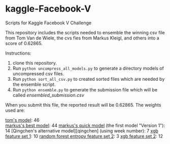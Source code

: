 # kaggle-Facebook-V
Scripts for Kaggle Facebook V Challenge

This repository includes the scripts needed to ensemble the winning csv file from Tom Van de Wiele, the cvs fies from Markus Kleigl, and others into a score of 0.62865.

Instructions:

1.  clone this repository.
2.  Run `python uncompress_all_models.py` to generate a directory models of uncompressed csv files.
3.  Run `python sort_all_csv.py` to created sorted files which are needed by the ensemble script.
4.  Run `python ensemble.py` to generate the submission file which will be called *ensembled_submission.csv*

When you submit this file, the reported result will be 0.62865.  The weights used are:

[tom's model][ttvand]:  46  
[markus's best model][markus]:  44
[markus's quick model][markus] (the first model "Version 1"):  14
[Qingchen's alternative model][qingchen] (using week number): 7
[xgb feature set 1][larry]:  10
[random forest entropy feature set 2][larry]:  3
[xgb feature set 2][larry]:  12 

[ttvand]:https://github.com/ttvand/Facebook-V
[markus]:https://github.com/mkliegl/kaggle-Facebook-V
[qingcheck]:https://www.kaggle.com/c/facebook-v-predicting-check-ins/forums/t/22123/6th-place-kernel-density-estimation/126440#post126440
[larry]:https://www.kaggle.com/c/facebook-v-predicting-check-ins/forums/t/22086/solution-sharing-i-got-to-23-with-xgb-rf-knn/126278#post126278
